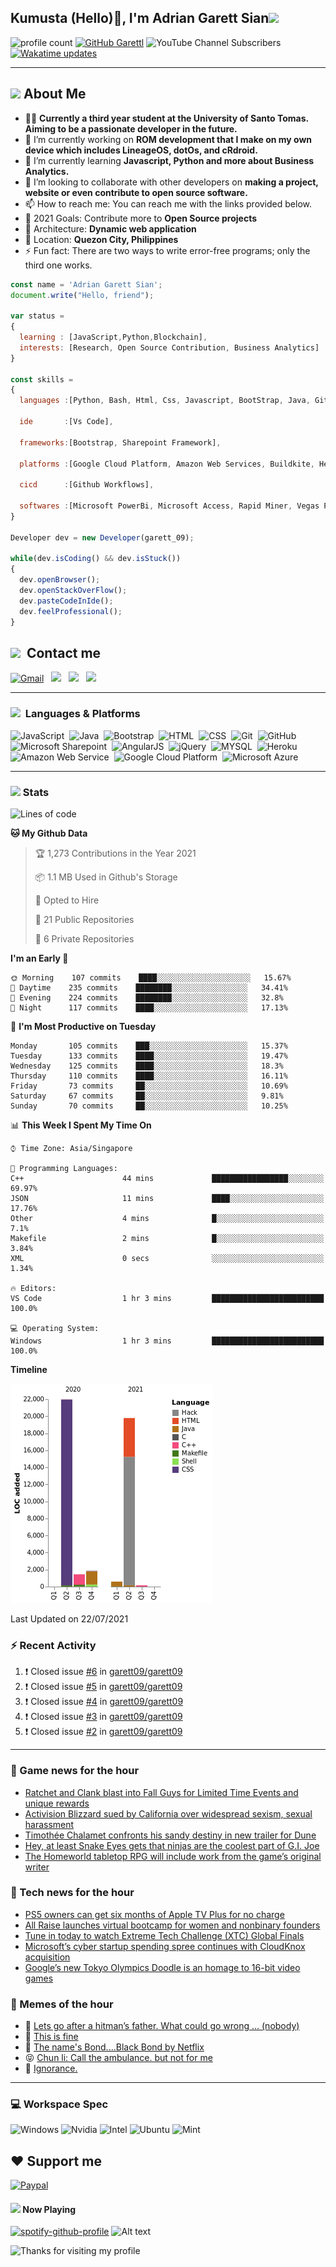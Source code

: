 <h2> Kumusta (Hello)🙏, I'm Adrian Garett Sian<img src="https://media.giphy.com/media/12oufCB0MyZ1Go/giphy.gif" width="50"></h2>

![profile count](https://komarev.com/ghpvc/?username=garett09&color=red)
[![GitHub Garettl](https://img.shields.io/github/followers/garett09?label=follow&style=social)](https://github.com/garett09)
![YouTube Channel Subscribers](https://img.shields.io/youtube/channel/subscribers/UChAoCAh1jVTaMz0Sc61X5Xw?style=social)
[![Wakatime updates](https://github.com/garett09/garett09/actions/workflows/update-commits.yml/badge.svg?branch=main)](https://github.com/garett09/garett09/actions/workflows/update-commits.yml)

---

## <img src="https://media.giphy.com/media/fTsZNbPQxJWtor2LXE/giphy.gif"  width="30">&nbsp;About Me
-   👩‍💻  **Currently a third year student at the University of Santo Tomas. Aiming to be a passionate developer in the future.**
-   🔭  I’m currently working on  **ROM development that I make on my own device which includes LineageOS, dotOs, and cRdroid.**
-   🌱  I’m currently learning **Javascript, Python and more about Business Analytics.**
-   👯  I’m looking to collaborate with other developers on **making a project, website or even contribute to open source software.**
-   📫  How to reach me: You can reach me with the links provided below. 
-   🥅  2021 Goals: Contribute more to **Open Source projects**
-   👷  Architecture: **Dynamic web application**
-   📍   Location: **Quezon City, Philippines** 
-   ⚡  Fun fact: There are two ways to write error-free programs; only the third one works.

```javascript
const name = 'Adrian Garett Sian';
document.write("Hello, friend");

var status = 
{ 
  learning : [JavaScript,Python,Blockchain],
  interests: [Research, Open Source Contribution, Business Analytics]
}

const skills = 
{
  languages :[Python, Bash, Html, Css, Javascript, BootStrap, Java, Git, Markdown, AngularJs, AccessSQL, MySQL],
  
  ide       :[Vs Code],
  
  frameworks:[Bootstrap, Sharepoint Framework],
  
  platforms :[Google Cloud Platform, Amazon Web Services, Buildkite, Heroku, Microsoft Sharepoint],
  
  cicd      :[Github Workflows],

  softwares :[Microsoft PowerBi, Microsoft Access, Rapid Miner, Vegas Pro]
}

Developer dev = new Developer(garett_09);

while(dev.isCoding() && dev.isStuck())  
{
  dev.openBrowser();
  dev.openStackOverFlow();
  dev.pasteCodeInIde();
  dev.feelProfessional();
}
```

## <img src="https://media.giphy.com/media/c5vDr1rkcbcrBwG9SX/giphy.gif" width="30">&nbsp; Contact me

<a href="mailto:adriansian@gmail.com"><img alt="Gmail" src="https://img.shields.io/badge/Gmail-D14836?style=for-the-badge&logo=gmail&logoColor=white" /></a> &nbsp;
<a href="https://instagram.com/adriansian"><img src="https://img.shields.io/badge/@adriansian_-E4405F?style=for-the-badge&logo=instagram&logoColor=white"/></a> &nbsp;
<a href="https://t.me/garett_09"><img src="https://img.shields.io/badge/@garett_09_-2CA5E0?style=for-the-badge&logo=telegram&logoColor=white"/></a> &nbsp;
<a href="https://www.linkedin.com/in/adrian-garett-sian-766775159/"><img src="https://img.shields.io/badge/-Adrian%20Garett%20Sian-blue?style=flat-square&logo=Linkedin&logoColor=white&link=https://www.linkedin.com/in/adrian-garett-sian-766775159/"/></a> &nbsp;

---

###  <img src="https://media.giphy.com/media/WUlplcMpOCEmTGBtBW/giphy.gif" width="30"> &nbsp;Languages & Platforms

![JavaScript](https://img.shields.io/badge/JavaScript-F7DF1E?style=for-the-badge&logo=javascript&logoColor=black)&nbsp;
![Java](https://img.shields.io/badge/Java-ED8B00?style=for-the-badge&logo=java&logoColor=white)&nbsp;
![Bootstrap](https://img.shields.io/badge/Bootstrap-563D7C?style=for-the-badge&logo=bootstrap&logoColor=white)&nbsp;
![HTML](https://img.shields.io/badge/HTML5-E34F26?style=for-the-badge&logo=html5&logoColor=white)&nbsp;
![CSS](https://img.shields.io/badge/CSS3-1572B6?style=for-the-badge&logo=css3&logoColor=white)&nbsp;
![Git](https://img.shields.io/badge/git-%23F05033.svg?style=for-the-badge&logo=git&logoColor=white)&nbsp;
![GitHub](https://img.shields.io/badge/GitHub-100000?style=for-the-badge&logo=github&logoColor=white)&nbsp;
![Microsoft Sharepoint](https://img.shields.io/badge/Microsoft_SharePoint-0078D4?style=for-the-badge&logo=microsoft-sharepoint&logoColor=white)&nbsp;
![AngularJS](https://img.shields.io/badge/AngularJS-E23237?style=for-the-badge&logo=angularjs&logoColor=white)&nbsp;
![jQuery](https://img.shields.io/badge/jQuery-0769AD?style=for-the-badge&logo=jquery&logoColor=white)&nbsp;
![MYSQL](https://img.shields.io/badge/MySQL-00000F?style=for-the-badge&logo=mysql&logoColor=white)&nbsp;
![Heroku](https://img.shields.io/badge/Heroku-430098?style=for-the-badge&logo=heroku&logoColor=white)&nbsp;
![Amazon Web Service](https://img.shields.io/badge/Amazon_AWS-232F3E?style=for-the-badge&logo=amazon-aws&logoColor=white)&nbsp;
![Google Cloud Platform](https://img.shields.io/badge/Google_Cloud-4285F4?style=for-the-badge&logo=google-cloud&logoColor=white)&nbsp;
![Microsoft Azure](https://img.shields.io/badge/Microsoft_Azure-0089D6?style=for-the-badge&logo=microsoft-azure&logoColor=white)&nbsp;

---

### <img src="https://media.giphy.com/media/l378c04F2fjeZ7vH2/giphy.gif" width="30">&nbsp;Stats


<!--START_SECTION:waka-->
![Lines of code](https://img.shields.io/badge/From%20Hello%20World%20I%27ve%20Written-45800%20lines%20of%20code-blue)

**🐱 My Github Data** 

> 🏆 1,273 Contributions in the Year 2021
 > 
> 📦 1.1 MB Used in Github's Storage 
 > 
> 💼 Opted to Hire
 > 
> 📜 21 Public Repositories 
 > 
> 🔑 6 Private Repositories  
 > 
**I'm an Early 🐤** 

```text
🌞 Morning    107 commits    ████░░░░░░░░░░░░░░░░░░░░░   15.67% 
🌆 Daytime    235 commits    ████████░░░░░░░░░░░░░░░░░   34.41% 
🌃 Evening    224 commits    ████████░░░░░░░░░░░░░░░░░   32.8% 
🌙 Night      117 commits    ████░░░░░░░░░░░░░░░░░░░░░   17.13%

```
📅 **I'm Most Productive on Tuesday** 

```text
Monday       105 commits    ███░░░░░░░░░░░░░░░░░░░░░░   15.37% 
Tuesday      133 commits    ████░░░░░░░░░░░░░░░░░░░░░   19.47% 
Wednesday    125 commits    ████░░░░░░░░░░░░░░░░░░░░░   18.3% 
Thursday     110 commits    ████░░░░░░░░░░░░░░░░░░░░░   16.11% 
Friday       73 commits     ██░░░░░░░░░░░░░░░░░░░░░░░   10.69% 
Saturday     67 commits     ██░░░░░░░░░░░░░░░░░░░░░░░   9.81% 
Sunday       70 commits     ██░░░░░░░░░░░░░░░░░░░░░░░   10.25%

```


📊 **This Week I Spent My Time On** 

```text
⌚︎ Time Zone: Asia/Singapore

💬 Programming Languages: 
C++                      44 mins             █████████████████░░░░░░░░   69.97% 
JSON                     11 mins             ████░░░░░░░░░░░░░░░░░░░░░   17.76% 
Other                    4 mins              █░░░░░░░░░░░░░░░░░░░░░░░░   7.1% 
Makefile                 2 mins              █░░░░░░░░░░░░░░░░░░░░░░░░   3.84% 
XML                      0 secs              ░░░░░░░░░░░░░░░░░░░░░░░░░   1.34%

🔥 Editors: 
VS Code                  1 hr 3 mins         █████████████████████████   100.0%

💻 Operating System: 
Windows                  1 hr 3 mins         █████████████████████████   100.0%

```

**Timeline**

![Chart not found](https://raw.githubusercontent.com/garett09/garett09/main/charts/bar_graph.png) 


 Last Updated on 22/07/2021
<!--END_SECTION:waka-->


### :zap: Recent Activity

<!--START_SECTION:activity-->
1. ❗️ Closed issue [#6](https://github.com/garett09/garett09/issues/6) in [garett09/garett09](https://github.com/garett09/garett09)
2. ❗️ Closed issue [#5](https://github.com/garett09/garett09/issues/5) in [garett09/garett09](https://github.com/garett09/garett09)
3. ❗️ Closed issue [#4](https://github.com/garett09/garett09/issues/4) in [garett09/garett09](https://github.com/garett09/garett09)
4. ❗️ Closed issue [#3](https://github.com/garett09/garett09/issues/3) in [garett09/garett09](https://github.com/garett09/garett09)
5. ❗️ Closed issue [#2](https://github.com/garett09/garett09/issues/2) in [garett09/garett09](https://github.com/garett09/garett09)
<!--END_SECTION:activity-->

---

### 📣 Game news for the hour

<!-- GAME:START -->
 - [Ratchet and Clank blast into Fall Guys for Limited Time Events and unique rewards](http://feedproxy.google.com/~r/PSBlog/~3/QyG88EySMd0/)
 - [Activision Blizzard sued by California over widespread sexism, sexual harassment](https://www.polygon.com/22588407/activision-blizzard-sexual-harassment-sexism-california-lawsuit)
 - [Timothée Chalamet confronts his sandy destiny in new trailer for Dune](https://www.polygon.com/22587597/dune-trailer-timothee-chalamet-zendaya)
 - [Hey, at least Snake Eyes gets that ninjas are the coolest part of G.I. Joe](https://www.polygon.com/reviews/22587682/snake-eyes-review-gi-joe-origins)
 - [The Homeworld tabletop RPG will include work from the game’s original writer](https://www.polygon.com/22587361/homeworld-tabletop-rpg-original-writer-martin-cirulis-gearbox-blackbird)<!-- GAME:END -->

### 📣 Tech news for the hour

<!-- TECH:START -->
 - [PS5 owners can get six months of Apple TV Plus for no charge](https://www.theverge.com/2021/7/22/22588577/ps5-sony-apple-tv-plus-six-month-trial-subscription)
 - [All Raise launches virtual bootcamp for women and nonbinary founders](http://feedproxy.google.com/~r/Techcrunch/~3/QTFoL9JvPgQ/)
 - [Tune in today to watch Extreme Tech Challenge (XTC) Global Finals](http://feedproxy.google.com/~r/Techcrunch/~3/-c139aFSMfU/)
 - [Microsoft’s cyber startup spending spree continues with CloudKnox acquisition](http://feedproxy.google.com/~r/Techcrunch/~3/oTxvi2_Or1M/)
 - [Google’s new Tokyo Olympics Doodle is an homage to 16-bit video games](https://www.theverge.com/2021/7/22/22587264/google-doodle-olympics-champion-island-games-japan)<!-- TECH:END -->

### 📣 Memes of the hour

<!-- MEMES:START -->
 - 🚖 [Lets go after a hitman&rsquo;s father. What could go wrong &hellip; (nobody)](http://9gag.com/gag/apNzXrD)
 - 🚯 [This is fine](http://9gag.com/gag/aXoQm2g)
 - 🚯 [The name&#039;s Bond....Black Bond by Netflix](http://9gag.com/gag/agB6p9x)
 - 😝 [Chun li: Call the ambulance. but not for me](http://9gag.com/gag/abVKLW8)
 - 🚅 [Ignorance.](http://9gag.com/gag/a8EQ961)<!-- MEMES:END -->

--- 



### 💻 Workspace Spec

![Windows](https://img.shields.io/badge/Windows-11-0078D6?style=for-the-badge&logo=windows&logoColor=white)
![Nvidia](https://img.shields.io/badge/NVIDIA-RTX3070-76B900?style=for-the-badge&logo=nvidia&logoColor=white)
![Intel](https://img.shields.io/badge/Intel-Core_i7_10th-0071C5?style=for-the-badge&logo=intel&logoColor=white)
![Ubuntu](https://img.shields.io/badge/Ubuntu-E95420?style=for-the-badge&logo=ubuntu&logoColor=white)
![Mint](https://img.shields.io/badge/Linux_Mint-87CF3E?style=for-the-badge&logo=linux-mint&logoColor=white)


## ❤ Support me
[![Paypal](https://img.shields.io/badge/PayPal-garett_09?style=for-the-badge&logo=paypal&logoColor=white)](https://paypal.me/garett_09)


#### <img src="https://media.giphy.com/media/vybWlRniCXzZC/giphy.gif" width="30">&nbsp;Now Playing 

 [![spotify-github-profile](https://spotify-github-profile.vercel.app/api/view?uid=garett_09&cover_image=true&theme=default)](https://spotify-github-profile.vercel.app/api/view?uid=garett_09&redirect=true)
![Alt text](https://spotify-recently-played-readme.vercel.app/api?user=garett_09&width=510)

<img height="120" alt="Thanks for visiting my profile" width="100%" src="https://github.com/dibyendu415/dibyendu415/blob/master/marquee.svg" />
